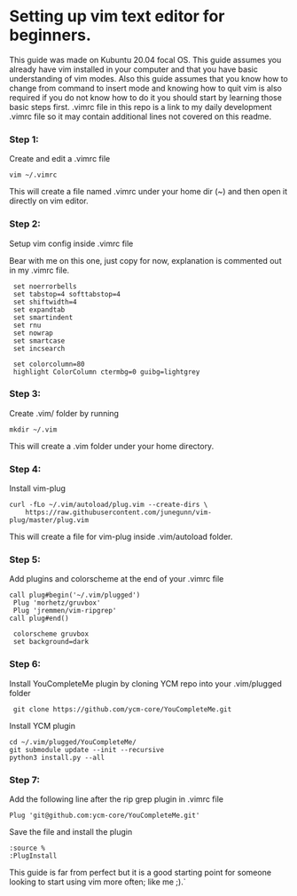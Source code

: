 # Setting up vim text editor for beginners. 
This guide was made on Kubuntu 20.04 focal OS. This guide assumes you already have vim installed in your computer and that you have basic understanding of vim modes. Also this guide assumes that you know how to change from command to insert mode and knowing how to quit vim is also required if you do not know how to do it you should start by learning those basic steps first.
.vimrc file in this repo is a link to my daily development .vimrc file so it may contain additional lines not covered on this readme.

### Step 1:
Create and edit a .vimrc file

```
vim ~/.vimrc
```

This will create a file named .vimrc under your home dir (~) and then open it directly on vim editor.

### Step 2:
Setup vim config inside .vimrc file

Bear with me on this one, just copy for now, explanation is commented out in my .vimrc file.

```
 set noerrorbells                                                                
 set tabstop=4 softtabstop=4                                                     
 set shiftwidth=4                                                                
 set expandtab                                                                   
 set smartindent                                                                 
 set rnu                                                                         
 set nowrap                                                                      
 set smartcase                                                                   
 set incsearch                                                                   
                                                                                
 set colorcolumn=80                                                              
 highlight ColorColumn ctermbg=0 guibg=lightgrey     
```

### Step 3:
Create .vim/ folder by running

```
mkdir ~/.vim
```

This will create a .vim folder under your home directory.

### Step 4:
Install vim-plug

```
curl -fLo ~/.vim/autoload/plug.vim --create-dirs \
    https://raw.githubusercontent.com/junegunn/vim-plug/master/plug.vim
```

This will create a file for vim-plug inside .vim/autoload folder.

### Step 5:
Add plugins and colorscheme at the end of your .vimrc file

```
call plug#begin('~/.vim/plugged')                                               
 Plug 'morhetz/gruvbox'                                                          
 Plug 'jremmen/vim-ripgrep'                               
call plug#end()

 colorscheme gruvbox                                                             
 set background=dark
```


### Step 6:
Install YouCompleteMe plugin by cloning YCM repo into your .vim/plugged folder
```
 git clone https://github.com/ycm-core/YouCompleteMe.git
```
Install YCM plugin

```
cd ~/.vim/plugged/YouCompleteMe/
git submodule update --init --recursive
python3 install.py --all
```

### Step 7:
Add the following line after the rip grep plugin in .vimrc file

```
Plug 'git@github.com:ycm-core/YouCompleteMe.git'
```

Save the file and install the plugin

```
:source %
:PlugInstall
```

This guide is far from perfect but it is a good starting point for someone looking to start using vim more often; like me ;).`
